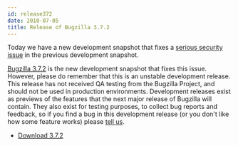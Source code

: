 ```yaml
---
id: release372
date: 2010-07-05
title: Release of Bugzilla 3.7.2
---
```


Today we have a new development snapshot that fixes a [serious security issue](../security/3.7.1/) in the previous development snapshot.

[Bugzilla 3.7.2](../releases/4.0/) is the new development snapshot that fixes this issue. However, please do remember that this is an unstable development release. This release has not received QA testing from the Bugzilla Project, and should not be used in production environments. Development releases exist as previews of the features that the next major release of Bugzilla will contain. They also exist for testing purposes, to collect bug reports and feedback, so if you find a bug in this development release (or you don't like how some feature works) please [tell us](../developers/reporting_bugs.html).

*   [Download 3.7.2](../download/#v40)

